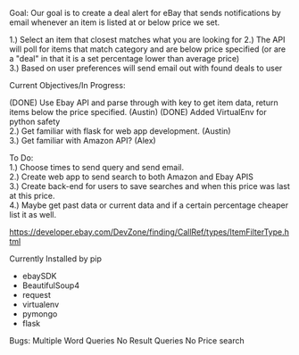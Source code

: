 Goal:
Our goal is to create a deal alert for eBay that sends notifications by email whenever an item 
is listed at or below price we set.

1.) Select an item that closest matches what you are looking for 
2.) The API will poll for items that match category and are below price specified (or are a "deal"
in that it is a set percentage lower than average price)  
3.) Based on user preferences will send email out with found deals to user 


Current Objectives/In Progress:  

(DONE) Use Ebay API and parse through with key to get item data, return items below the price specified. (Austin) 
(DONE) Added VirtualEnv for python safety  
2.) Get familiar with flask for web app development. (Austin)  
3.) Get familiar with Amazon API? (Alex)  


To Do:  
1.) Choose times to send query and send email.  
2.) Create web app to send search to both Amazon and Ebay APIS  
3.) Create back-end for users to save searches and when this price was last at this price.  
4.) Maybe get past data or current data and if a certain percentage cheaper list it as well.  

https://developer.ebay.com/DevZone/finding/CallRef/types/ItemFilterType.html  

Currently Installed by pip  

- ebaySDK  
- BeautifulSoup4  
- request  
- virtualenv  
- pymongo  
- flask  

Bugs:
Multiple Word Queries
No Result Queries
No Price search
